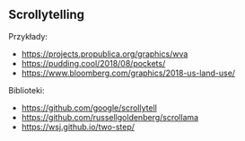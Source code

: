 ## Scrollytelling

Przykłady: 

 - https://projects.propublica.org/graphics/wva
 - https://pudding.cool/2018/08/pockets/
 - https://www.bloomberg.com/graphics/2018-us-land-use/
 
 Biblioteki:

 - https://github.com/google/scrollytell
 - https://github.com/russellgoldenberg/scrollama
 - https://wsj.github.io/two-step/
 